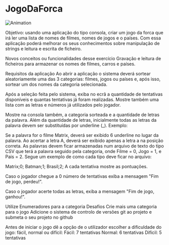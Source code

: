 # JogoDaForca

![Animation](https://user-images.githubusercontent.com/86261289/169260648-b0929473-fd6f-4110-a09e-4101bc331236.gif)

Objetivo: usando uma aplicação do tipo consola, criar um jogo da forca que irá ler uma lista de nomes de filmes, nomes de jogos e o países. Com essa aplicação poderá melhorar os seus conhecimentos sobre manipulação de strings e leitura e escrita de ficheiro.

Novos conceitos ou funcionalidades desse exercício
Gravação e leitura de ficheiros para armazenar os nomes de filmes, carros e países.

Requisitos da aplicação
Ao abrir a aplicação o sistema deverá sortear aleatoriamente uma das 3 categorias: filmes, jogos ou países e, após isso, sortear um dos nomes da categoria selecionada.

Após a seleção feita pelo sistema, exiba no ecrã a quantidade de tentativas disponíveis e quantas tentativas já foram realizadas. Mostre também uma lista com as letras e números já utilizados pelo jogador.

Mostre na consola também, a categoria sorteada e a quantidade de letras da palavra. Além da quantidade de letras, inicialmente todas as letras da palavra devem ser substituídas por underline (_). Exemplo:

Se a palavra for o filme Matrix, deverá ser exibido 6 underline no lugar da palavra.
Ao acertar a letra A, deverá ser exibido apenas a letra a na posição correta.
As palavras devem ficar armazenadas num arquivo de texto do tipo CSV que terá a palavra seguido pela categoria, onde Filme = 0, Jogo = 1, e Pais = 2. Segue um exemplo de como cada tipo deve ficar no arquivo:

Matrix;0;
Batman;1;
Brasil;2;
A cada tentativa mostre as pontuações.

Caso o jogador chegue a 0 número de tentativas exiba a mensagem "Fim de jogo, perdeu!".

Caso o jogador acerte todas as letras, exiba a mensagem "Fim de jogo, ganhou!".

Utilize Enumeradores para a categoria
Desafios
Crie mais uma categoria para o jogo
Adicione o sistema de controlo de versões git ao projeto e submeta o seu projeto no github

Antes de iniciar o jogo dê a opção de o utilizador escolher a dificuldade do jogo: fácil, normal ou difícil:
Fácil: 7 tentativas
Normal: 6 tentativas
Difícil: 5 tentativas
